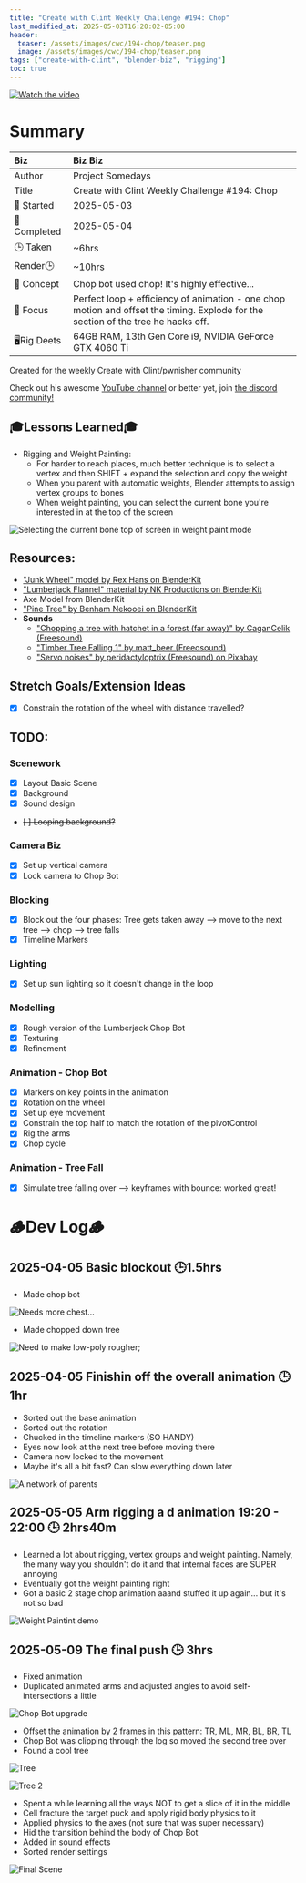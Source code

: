 ```yaml
---
title: "Create with Clint Weekly Challenge #194: Chop"
last_modified_at: 2025-05-03T16:20:02-05:00
header:
  teaser: /assets/images/cwc/194-chop/teaser.png
  image: /assets/images/cwc/194-chop/teaser.png
tags: ["create-with-clint", "blender-biz", "rigging"]
toc: true
---
```


<!-- # The Final Result -->
[![Watch the video](https://img.youtube.com/vi/Dp1ggOsia3o/maxresdefault.jpg)](https://youtu.be/Dp1ggOsia3o)

# Summary

| Biz             | Biz Biz                               |
|:--------        | :---------                                |
| Author          | Project Somedays                      |
| Title           | Create with Clint Weekly Challenge #194: Chop |
| 📅 Started      | 2025-05-03        |
| 📅 Completed    | 2025-05-04        |
| 🕒 Taken        | ~6hrs                                  |
| Render🕒        | ~10hrs          |
| 🤯 Concept      | Chop bot used chop! It's highly effective...   |
| 🔎 Focus        | Perfect loop + efficiency of animation - one chop motion and offset the timing. Explode for the section of the tree he hacks off. |
| 🖥️Rig Deets     | 64GB RAM, 13th Gen Core i9, NVIDIA GeForce GTX 4060 Ti |

Created for the weekly Create with Clint/pwnisher community

Check out his awesome [YouTube channel](https://www.youtube.com/c/pwnisher) or better yet, join [the discord community!](https://discord.com/channels/673719770410909696/688444060737994785/922141725944872980)

## 🎓Lessons Learned🎓
- Rigging and Weight Painting:
  - For harder to reach places, much better technique is to select a vertex and then SHIFT + expand the selection and copy the weight
  - When you parent with automatic weights, Blender attempts to assign vertex groups to bones
  - When weight painting, you can select the current bone you're interested in at the top of the screen

![Selecting the current bone top of screen in weight paint mode](/assets/images/cwc/194-chop/2025-05-05_Chop_SelectingWeightPaint.png "Took me WAY too long to find this")

## Resources:
- ["Junk Wheel" model by Rex Hans on BlenderKit](https://www.blenderkit.com/asset-gallery-detail/16c92522-68f7-4a86-acea-de5ab230e70c/)
- ["Lumberjack Flannel" material by NK Productions on BlenderKit](https://www.blenderkit.com/asset-gallery-detail/116973d9-ca12-439b-9200-f114d59d067e/)
- Axe Model from BlenderKit
- ["Pine Tree" by Benham Nekooei on BlenderKit](https://www.blenderkit.com/asset-gallery-detail/e440b3e9-adbd-45c6-bf81-82b9c32df2cf/)
- **Sounds**
  - ["Chopping a tree with hatchet in a forest (far away)" by CaganCelik (Freesound)](https://pixabay.com/sound-effects/chopping-a-tree-with-hatchet-in-a-forest-far-away-54150/)
  - ["Timber Tree Falling 1" by matt_beer (Freeosound)](https://pixabay.com/sound-effects/timber-tree-falling-1-40384/)
  - ["Servo noises" by peridactyloptrix (Freesound) on Pixabay](https://pixabay.com/sound-effects/servo-noises-55301/)

## Stretch Goals/Extension Ideas
- [x] Constrain the rotation of the wheel with distance travelled?

## TODO:
### Scenework
- [x] Layout Basic Scene
- [x] Background
- [x] Sound design
- ~~[ ] Looping background?~~

### Camera Biz
- [x] Set up vertical camera
- [x] Lock camera to Chop Bot

### Blocking
- [x] Block out the four phases: Tree gets taken away --> move to the next tree --> chop --> tree falls
- [x] Timeline Markers

### Lighting
- [x] Set up sun lighting so it doesn't change in the loop

### Modelling
- [x] Rough version of the Lumberjack Chop Bot
- [x] Texturing
- [x] Refinement

### Animation - Chop Bot

- [x] Markers on key points in the animation
- [x] Rotation on the wheel
- [x] Set up eye movement
- [x] Constrain the top half to match the rotation of the pivotControl
- [x] Rig the arms
- [x] Chop cycle

### Animation - Tree Fall
- [x] Simulate tree falling over --> keyframes with bounce: worked great!


# 🪵Dev Log🪵

## 2025-04-05 Basic blockout 🕒1.5hrs
  - Made chop bot  
  
  ![Needs more chest...](/assets/images/cwc/194-chop/2025-05-03_ChopBot.png "I doubt the final version will be radically different")

  - Made chopped down tree
  
  ![Need to make low-poly rougher](/assets/images/2025-05-03_ChopBotTree.png "Is pencil?");

## 2025-04-05 Finishin off the overall animation  🕒1hr
  - Sorted out the base animation
  - Sorted out the rotation
  - Chucked in the timeline markers (SO HANDY)
  - Eyes now look at the next tree before moving there
  - Camera now locked to the movement
  - Maybe it's all a bit fast? Can slow everything down later

![A network of parents](/assets/images/cwc/194-chop/2025-05-04_LotsOfParents.png "Hmmm I wonder how people usually manage a network of parents like this...")

## 2025-05-05 Arm rigging a d animation 19:20 - 22:00 🕒 2hrs40m 
- Learned a lot about rigging, vertex groups and weight painting. Namely, the many way you shouldn't do it and that internal faces are SUPER annoying
- Eventually got the weight painting right
- Got a basic 2 stage chop animation aaand stuffed it up again... but it's not so bad

![Weight Paintint demo](/assets/images/cwc/194-chop/2025-05-05_Chop_WeightPaintingNotMyFave.png)

## 2025-05-09 The final push 🕒 3hrs
- Fixed animation
- Duplicated animated arms and adjusted angles to avoid self-intersections a little

![Chop Bot upgrade](/assets/images/cwc/194-chop/2025-05-09_LumberBotUpgrade.png "He makes me happy 🥰")


- Offset the animation by 2 frames in this pattern: TR, ML, MR, BL, BR, TL
- Chop Bot was clipping through the log so moved the second tree over
- Found a cool tree

![Tree](/assets/images/cwc/194-chop/2025-05-09_TreeModel.png "Kitbashing is tricky to match styles")

![Tree 2](/assets/images/cwc/194-chop/2025-05-09_TreeTexturing.png "Booleans did weird things to my textures when applied. Don't apply in future??")

- Spent a while learning all the ways NOT to get a slice of it in the middle
- Cell fracture the target puck and apply rigid body physics to it
- Applied physics to the axes (not sure that was super necessary)
- Hid the transition behind the body of Chop Bot
- Added in sound effects
- Sorted render settings

![Final Scene](/assets/images/cwc/194-chop/2025-05-09_ChopBotFinalClayView.png)


